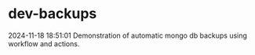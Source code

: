 # dev-backups
2024-11-18 18:51:01 Demonstration of automatic mongo db backups using workflow and actions.
